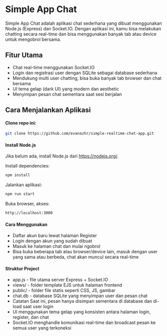 # Simple App Chat

Simple App Chat adalah aplikasi chat sederhana yang dibuat menggunakan Node.js (Express) dan Socket.IO. Dengan aplikasi ini, kamu bisa melakukan chatting secara real-time dan bisa menggunakan banyak tab atau device untuk mengobrol bersama.

## Fitur Utama
- Chat real-time menggunakan Socket.IO
- Login dan registrasi user dengan SQLite sebagai database sederhana
- Mendukung multi user chatting, bisa buka banyak tab browser dan chat bersama
- UI tema gelap (dark UI) yang modern dan aesthetic
- Menyimpan pesan chat sementara saat sesi berjalan

## Cara Menjalankan Aplikasi
#### Clone repo ini:

```bash
git clone https://github.com/evanazhr/simple-realtime-chat-app.git
```

#### Install Node.js
Jika belum ada, install Node.js dari https://nodejs.org/.

Install dependencies:

```bash
npm install
```
Jalankan aplikasi:

```bash
npm run start
```
Buka browser, akses:

```bash
http://localhost:3000
```

#### Cara Menggunakan
- Daftar akun baru lewat halaman Register
- Login dengan akun yang sudah dibuat
- Masuk ke halaman chat dan mulai ngobrol
- Bisa buka beberapa tab atau browser/device lain, masuk dengan user yang sama atau berbeda, chat akan muncul secara real-time

#### Struktur Project
- app.js - file utama server Express + Socket.IO
- views/ - folder template EJS untuk halaman frontend
- public/ - folder file statis seperti CSS, JS, gambar
- chat.db - database SQLite yang menyimpan user dan pesan chat
- Catatan
Saat ini, pesan hanya disimpan sementara di database dan di-load saat user login
- UI menggunakan tema gelap yang konsisten antara halaman login, register, dan chat
- Socket.IO menghandle komunikasi real-time dan broadcast pesan ke semua user yang terkoneksi